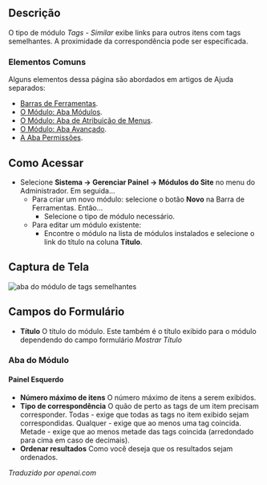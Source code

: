 <!-- Filename: Help4.x:Site_Modules:_Tags_-_Similar  / Display title: Módulos: Tags - Semelhantes -->

## Descrição

O tipo de módulo *Tags - Similar* exibe links para outros itens com
tags semelhantes. A proximidade da correspondência pode ser especificada.

### Elementos Comuns

Alguns elementos dessa página são abordados em artigos de Ajuda separados:

* [Barras de Ferramentas](jdocmanual?article=help/common-elements/toolbars).
* [O Módulo: Aba Módulos](jdocmanual?article=help/modules/modules-module-tab).
* [O Módulo: Aba de Atribuição de Menus](jdocmanual?article=help/modules/modules-menu-assignment-tab).
* [O Módulo: Aba Avançado](jdocmanual?article=help/modules/modules-advanced-tab).
* [A Aba Permissões](jdocmanual?article=help/common-elements/edit-permissions).

## Como Acessar

- Selecione **Sistema → Gerenciar Painel → Módulos do Site** no menu do Administrador. Em seguida...
  - Para criar um novo módulo: selecione o botão **Novo** na Barra de Ferramentas. Então...
    - Selecione o tipo de módulo necessário.
  - Para editar um módulo existente:
    - Encontre o módulo na lista de módulos instalados e selecione o link do título na coluna **Título**.

## Captura de Tela

![aba do módulo de tags semelhantes](../../../ptbr/images/modules-site/modules-tags-similar-module-tab.png)

## Campos do Formulário

- **Título** O título do módulo. Este também é o título exibido
  para o módulo dependendo do campo formulário *Mostrar Título*

### Aba do Módulo

#### Painel Esquerdo

- **Número máximo de itens** O número máximo de itens a serem exibidos.
- **Tipo de correspondência** O quão de perto as tags de um item precisam
  corresponder. Todas - exige que todas as tags no item exibido sejam
  correspondidas. Qualquer - exige que ao menos uma tag coincida. Metade - exige
  que ao menos metade das tags coincida (arredondado para cima em caso de
  decimais).
- **Ordenar resultados** Como você deseja que os resultados sejam ordenados.

*Traduzido por openai.com*

